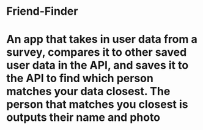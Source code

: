# Friend-Finder

# An app that takes in user data from a survey, compares it to other saved user data in the API, and saves it to the API to find which person matches your data closest. The person that matches you closest is outputs their name and photo